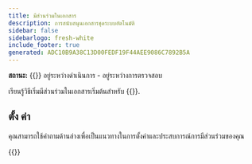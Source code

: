 ```yaml
---
title: มีส่วนร่วมในเอกสาร
description: การสนับสนุนเอกสารชุดระบบอัตโนมัติ
sidebar: false
sidebarlogo: fresh-white
include_footer: true
generated: ADC10B9A38C13D00FEDF19F44AEE9086C7892B5A
---
```


**สถานะ:** {{<externalImage src="https://github.githubassets.com/images/icons/emoji/unicode/1f6a7.png" size="16x16" text="Construction Icon">}} อยู่ระหว่างดําเนินการ - อยู่ระหว่างการตรวจสอบ

เรียนรู้วิธีเริ่มมีส่วนร่วมในเอกสารเริ่มต้นสําหรับ {{<product-name>}}.

## ตั้ง ค่า

คุณสามารถใช้คําถามด้านล่างเพื่อเป็นแนวทางในการตั้งค่าและประสบการณ์การมีส่วนร่วมของคุณ

{{<questions name="/content/th/contribution/documentation.json" completed="ขอขอบคุณที่ตอบคําถามการตั้งค่าให้เสร็จสิ้น" shownavigationbuttons="false" locale="th">}}
